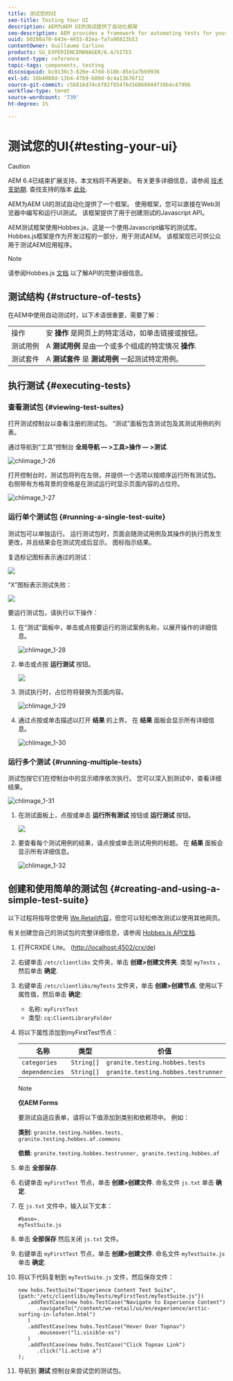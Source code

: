 ```yaml
---
title: 测试您的UI
seo-title: Testing Your UI
description: AEM为AEM UI的测试提供了自动化框架
seo-description: AEM provides a framework for automating tests for your AEM UI
uuid: b0280a70-643e-4455-82ea-fa7a90823b53
contentOwner: Guillaume Carlino
products: SG_EXPERIENCEMANAGER/6.4/SITES
content-type: reference
topic-tags: components, testing
discoiquuid: bc0130c3-826e-47dd-b18b-85e1a7bb9936
exl-id: 16b4088d-13b4-47b9-b89d-0c4a13676f12
source-git-commit: c5b816d74c6f02f85476d16868844f39b4c47996
workflow-type: tm+mt
source-wordcount: '739'
ht-degree: 1%

---
```


# 测试您的UI{#testing-your-ui}

>[!CAUTION]
>
>AEM 6.4已结束扩展支持，本文档将不再更新。 有关更多详细信息，请参阅 [技术支助期](https://helpx.adobe.com/cn/support/programs/eol-matrix.html). 查找支持的版本 [此处](https://experienceleague.adobe.com/docs/).

AEM为AEM UI的测试自动化提供了一个框架。 使用框架，您可以直接在Web浏览器中编写和运行UI测试。 该框架提供了用于创建测试的Javascript API。

AEM测试框架使用Hobbes.js，这是一个使用Javascript编写的测试库。 Hobbes.js框架是作为开发过程的一部分，用于测试AEM。 该框架现已可供公众用于测试AEM应用程序。

>[!NOTE]
>
>请参阅Hobbes.js [文档](https://helpx.adobe.com/experience-manager/6-4/sites/developing/using/reference-materials/test-api/index.html) 以了解API的完整详细信息。

## 测试结构 {#structure-of-tests}

在AEM中使用自动测试时，以下术语很重要，需要了解：

|  |  |
|---|---|
| 操作 | 安 **操作** 是网页上的特定活动，如单击链接或按钮。 |
| 测试用例 | A **测试用例** 是由一个或多个组成的特定情况 **操作**. |
| 测试套件 | A **测试套件** 是 **测试用例** 一起测试特定用例。 |

## 执行测试 {#executing-tests}

### 查看测试包 {#viewing-test-suites}

打开测试控制台以查看注册的测试包。 “测试”面板包含测试包及其测试用例的列表。

通过导航到“工具”控制台 **全局导航 — >工具>操作 — >测试**.

![chlimage_1-26](assets/chlimage_1-26.png)

打开控制台时，测试包将列在左侧，并提供一个选项以按顺序运行所有测试包。 右侧带有方格背景的空格是在测试运行时显示页面内容的占位符。

![chlimage_1-27](assets/chlimage_1-27.png)

### 运行单个测试包 {#running-a-single-test-suite}

测试包可以单独运行。 运行测试包时，页面会随测试用例及其操作的执行而发生更改，并且结果会在测试完成后显示。 图标指示结果。

复选标记图标表示通过的测试：

![](do-not-localize/chlimage_1-5.png)

“X”图标表示测试失败：

![](do-not-localize/chlimage_1-6.png)

要运行测试包，请执行以下操作：

1. 在“测试”面板中，单击或点按要运行的测试案例名称，以展开操作的详细信息。

   ![chlimage_1-28](assets/chlimage_1-28.png)

1. 单击或点按 **运行测试** 按钮。

   ![](do-not-localize/chlimage_1-7.png)

1. 测试执行时，占位符将替换为页面内容。

   ![chlimage_1-29](assets/chlimage_1-29.png)

1. 通过点按或单击描述以打开 **结果** 的上界。 在 **结果** 面板会显示所有详细信息。

   ![chlimage_1-30](assets/chlimage_1-30.png)

### 运行多个测试 {#running-multiple-tests}

测试包按它们在控制台中的显示顺序依次执行。 您可以深入到测试中，查看详细结果。

![chlimage_1-31](assets/chlimage_1-31.png)

1. 在测试面板上，点按或单击 **运行所有测试** 按钮或 **运行测试** 按钮。

   ![](do-not-localize/chlimage_1-8.png)

1. 要查看每个测试用例的结果，请点按或单击测试用例的标题。 在 **结果** 面板会显示所有详细信息。

   ![chlimage_1-32](assets/chlimage_1-32.png)

## 创建和使用简单的测试包 {#creating-and-using-a-simple-test-suite}

以下过程将指导您使用 [We.Retail内容](/help/sites-developing/we-retail.md)，但您可以轻松修改测试以使用其他网页。

有关创建您自己的测试包的完整详细信息，请参阅 [Hobbes.js API文档](https://helpx.adobe.com/experience-manager/6-4/sites/developing/using/reference-materials/test-api/index.html).

1. 打开CRXDE Lite。 ([http://localhost:4502/crx/de](http://localhost:4502/crx/de))
1. 右键单击 `/etc/clientlibs` 文件夹，单击 **创建>创建文件夹**. 类型 `myTests` ，然后单击 **确定**.
1. 右键单击 `/etc/clientlibs/myTests` 文件夹，单击 **创建>创建节点**. 使用以下属性值，然后单击 **确定**:

   * 名称: `myFirstTest`
   * 类型: `cq:ClientLibraryFolder`

1. 将以下属性添加到myFirstTest节点：

   | 名称 | 类型 | 价值 |
   |---|---|---|
   | `categories` | `String[]` | `granite.testing.hobbes.tests` |
   | `dependencies` | `String[]` | `granite.testing.hobbes.testrunner` |

   >[!NOTE]
   >
   >**仅AEM Forms**
   >
   >要测试自适应表单，请将以下值添加到类别和依赖项中。 例如：
   >
   >**类别**: `granite.testing.hobbes.tests, granite.testing.hobbes.af.commons`
   >
   >**依赖**: `granite.testing.hobbes.testrunner, granite.testing.hobbes.af`

1. 单击 **全部保存**.
1. 右键单击 `myFirstTest` 节点，单击 **创建>创建文件**. 命名文件 `js.txt` 单击 **确定**.
1. 在 `js.txt` 文件中，输入以下文本：

   ```
   #base=.
   myTestSuite.js
   ```

1. 单击 **全部保存** 然后关闭 `js.txt` 文件。
1. 右键单击 `myFirstTest` 节点，单击 **创建>创建文件**. 命名文件 `myTestSuite.js` 单击 **确定**.
1. 将以下代码复制到 `myTestSuite.js` 文件，然后保存文件：

   ```
   new hobs.TestSuite("Experience Content Test Suite", {path:"/etc/clientlibs/myTests/myFirstTest/myTestSuite.js"})
      .addTestCase(new hobs.TestCase("Navigate to Experience Content")
         .navigateTo("/content/we-retail/us/en/experience/arctic-surfing-in-lofoten.html")
      )
      .addTestCase(new hobs.TestCase("Hover Over Topnav")
         .mouseover("li.visible-xs")
      )
      .addTestCase(new hobs.TestCase("Click Topnav Link")
         .click("li.active a")
   );
   ```

1. 导航到 **测试** 控制台来尝试您的测试包。
